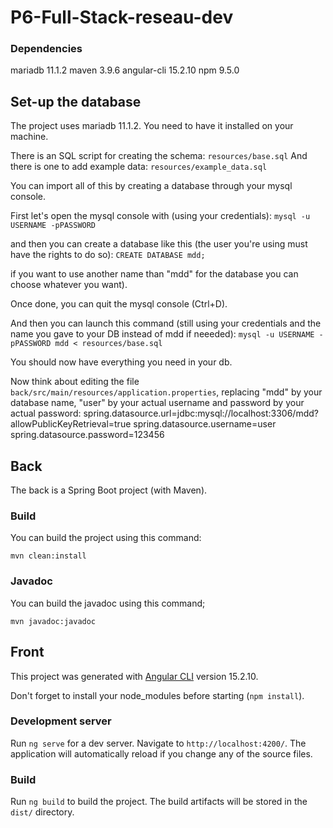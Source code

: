 # P6-Full-Stack-reseau-dev

### Dependencies

mariadb 11.1.2
maven 3.9.6
angular-cli 15.2.10
npm 9.5.0

## Set-up the database

The project uses mariadb 11.1.2. You need to have it installed on your machine.

There is an SQL script for creating the schema: `resources/base.sql`
And there is one to add example data: `resources/example_data.sql`

You can import all of this by creating a database through your mysql console. 

First let's open the mysql console with (using your credentials):
`mysql -u USERNAME -pPASSWORD`

and then you can create a database like this (the user you're using must have the rights to do so):
`CREATE DATABASE mdd;`

if you want to use another name than "mdd" for the database you can choose whatever you want).

Once done, you can quit the mysql console (Ctrl+D).

And then you can launch this command (still using your credentials and the name you gave to your DB instead of mdd if neeeded):
`mysql -u USERNAME -pPASSWORD mdd < resources/base.sql`

You should now have everything you need in your db. 

Now think about editing the file `back/src/main/resources/application.properties`, replacing "mdd" by your database name, "user" by your actual username and password by your actual password:
spring.datasource.url=jdbc:mysql://localhost:3306/mdd?allowPublicKeyRetrieval=true
spring.datasource.username=user
spring.datasource.password=123456


## Back

The back is a Spring Boot project (with Maven).


### Build

You can build the project using this command:

`mvn clean:install`

### Javadoc

You can build the javadoc using this command;

`mvn javadoc:javadoc`

## Front

This project was generated with [Angular CLI](https://github.com/angular/angular-cli) version 15.2.10.

Don't forget to install your node_modules before starting (`npm install`).

### Development server

Run `ng serve` for a dev server. Navigate to `http://localhost:4200/`. The application will automatically reload if you change any of the source files.

### Build

Run `ng build` to build the project. The build artifacts will be stored in the `dist/` directory.

